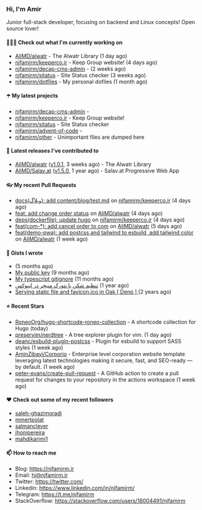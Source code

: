 ### Hi, I'm Amir

Junior full-stack developer, focusing on backend and Linux concepts!
Open source lover!

#### 👨🏻‍💻 Check out what I'm currently working on

- [AliMD/alwatr](https://github.com/AliMD/alwatr) - The Alwatr Library (1 day ago)
- [njfamirm/keeperco.ir](https://github.com/njfamirm/keeperco.ir) - Keep Group website! (4 days ago)
- [njfamirm/decap-cms-admin](https://github.com/njfamirm/decap-cms-admin) -  (2 weeks ago)
- [njfamirm/sitatus](https://github.com/njfamirm/sitatus) - Site Status checker (3 weeks ago)
- [njfamirm/dotfiles](https://github.com/njfamirm/dotfiles) - My personal dofiles (1 month ago)

#### ☂️ My latest projects

- [njfamirm/decap-cms-admin](https://github.com/njfamirm/decap-cms-admin) - 
- [njfamirm/keeperco.ir](https://github.com/njfamirm/keeperco.ir) - Keep Group website!
- [njfamirm/sitatus](https://github.com/njfamirm/sitatus) - Site Status checker
- [njfamirm/advent-of-code](https://github.com/njfamirm/advent-of-code) - 
- [njfamirm/other](https://github.com/njfamirm/other) - Unimportant files are dumped here

#### 🎉 Latest releases I've contributed to

- [AliMD/alwatr](https://github.com/AliMD/alwatr) ([v1.0.1](https://github.com/AliMD/alwatr/releases/tag/v1.0.1), 3 weeks ago) - The Alwatr Library
- [AliMD/Salav.at](https://github.com/AliMD/Salav.at) ([v1.5.0](https://github.com/AliMD/Salav.at/releases/tag/v1.5.0), 1 year ago) - Salav.at Progressive Web App

#### 👓 My recent Pull Requests

- [docs(وبلاگ): add content/blog/test.md](https://github.com/njfamirm/keeperco.ir/pull/65) on [njfamirm/keeperco.ir](https://github.com/njfamirm/keeperco.ir) (4 days ago)
- [feat: add change order status](https://github.com/AliMD/alwatr/pull/1338) on [AliMD/alwatr](https://github.com/AliMD/alwatr) (4 days ago)
- [deps(dockerfile): update hugo](https://github.com/njfamirm/keeperco.ir/pull/64) on [njfamirm/keeperco.ir](https://github.com/njfamirm/keeperco.ir) (4 days ago)
- [feat(com-*): add cancel order to com](https://github.com/AliMD/alwatr/pull/1334) on [AliMD/alwatr](https://github.com/AliMD/alwatr) (5 days ago)
- [feat(demo-pwa): add postcss and tailwind to esbuild, add tailwind color](https://github.com/AliMD/alwatr/pull/1331) on [AliMD/alwatr](https://github.com/AliMD/alwatr) (1 week ago)

#### 📓 Gists I wrote

- [](https://gist.github.com/022d07ecd84e69ad31ef0bcd32d86b59) (5 months ago)
- [My public key](https://gist.github.com/879f720c9ca74a0934ce571b7285ed34) (9 months ago)
- [My typescript gitignore](https://gist.github.com/6a40b1912daab3f91a02a7b53f3f76c3) (11 months ago)
- [تنظیم شکن با نتورک منیجر در لینوکس](https://gist.github.com/cc40c344e89bdcdf77085cbf1fc05162) (1 year ago)
- [Serving static file and favicon.ico in Oak [ Deno ] ](https://gist.github.com/9bcaca2b6a672e729c099193b4aafe9f) (2 years ago)

#### ⭐ Recent Stars

- [RoneoOrg/hugo-shortcode-roneo-collection](https://github.com/RoneoOrg/hugo-shortcode-roneo-collection) - A shortcode collection for Hugo (today)
- [preservim/nerdtree](https://github.com/preservim/nerdtree) - A tree explorer plugin for vim. (1 day ago)
- [deanc/esbuild-plugin-postcss](https://github.com/deanc/esbuild-plugin-postcss) - Plugin for esbuild to support SASS styles (1 week ago)
- [AminZibayi/Corporio](https://github.com/AminZibayi/Corporio) - Enterprise level corporation website template leveraging latest technologies making it secure, fast, and SEO-ready — by default. (1 week ago)
- [peter-evans/create-pull-request](https://github.com/peter-evans/create-pull-request) - A GitHub action to create a pull request for changes to your repository in the actions workspace (1 week ago)

#### ♥️ Check out some of my recent followers

- [saleh-ghazimoradi](https://github.com/saleh-ghazimoradi)
- [mmertpolat](https://github.com/mmertpolat)
- [salmanclever](https://github.com/salmanclever)
- [jhonipereira](https://github.com/jhonipereira)
- [mahdikarimi1](https://github.com/mahdikarimi1)

#### 📫 How to reach me

- Blog: https://njfamirm.ir
- Email: hi@njfamirm.ir
- Twitter: https://twitter.com/
- Linkedin: https://www.linkedin.com/in/njfamirm/
- Telegram: https://t.me/njfamirm
- StackOverflow: https://stackoverflow.com/users/18004491/njfamirm
